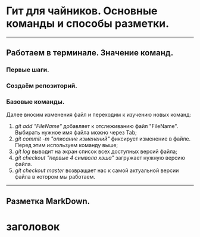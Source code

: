 # Гит для чайников. Основные команды и способы разметки.
___

## Работаем в терминале. Значение команд.

### Первые шаги.

### Создаём репозиторий.

### Базовые команды.

Далее вносим изменения файл и переходим к изучению новых команд:

1. *git add "FileName"* добавляет к отслеживанию файл "FileName". Выбирать нужное имя файла можно через Tab;
2. *git commit -m "описание изменений"* фиксирует изменение в файле. Перед этим используем команду выше;
3. *git log* выводит на экран список всех доступных версий файла;
4. *git checkout "первые 4 символа хэша"* загружает нужную версию файла.
5. *git checkout master* возвращает нас к самой актуальной версии файла в котором мы работаем.
___
## Разметка MarkDown. 

# заголовок
